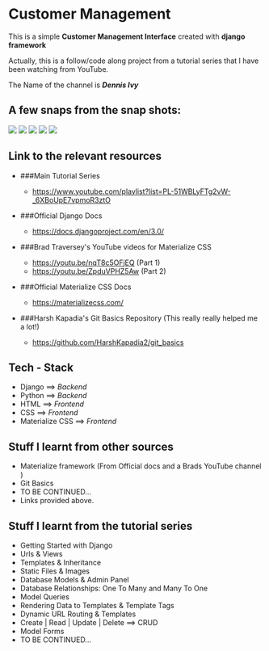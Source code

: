 # Customer Management

This is a simple **Customer Management Interface** created with  **django framework**

Actually, this  is a follow/code along project from a tutorial series that I have been watching from YouTube.

The Name of the channel is ***Dennis Ivy***


## A few snaps from the snap shots:

![](Project1.png)
![](Project2.png)
![](Project3.png)
![](Project4.png)
![](Project5.png)

## Link to the relevant resources

- ###Main Tutorial Series
  - https://www.youtube.com/playlist?list=PL-51WBLyFTg2vW-_6XBoUpE7vpmoR3ztO
   
- ###Official Django Docs
  - https://docs.djangoproject.com/en/3.0/

- ###Brad Traversey's YouTube videos for Materialize CSS
  - https://youtu.be/nqT8c5OFjEQ (Part 1)
  - https://youtu.be/ZpduVPHZ5Aw (Part 2)

- ###Official Materialize CSS Docs
  - https://materializecss.com/

- ###Harsh Kapadia's Git Basics Repository (This really really helped me a lot!)
  - https://github.com/HarshKapadia2/git_basics

 ## Tech - Stack
 - Django  ==> _Backend_
 - Python ==> _Backend_
 - HTML ==> _Frontend_
 - CSS ==> _Frontend_
 - Materialize CSS ==> _Frontend_
 
 ## Stuff I learnt from other sources
 - Materialize framework (From Official docs and a Brads YouTube channel )
 - Git Basics
 - TO BE CONTINUED...
 - Links provided above.
 
 
 
 ## Stuff I learnt from the tutorial series
 - Getting Started with Django
 - Urls & Views
 - Templates & Inheritance
 - Static Files & Images
 - Database Models & Admin Panel
 - Database Relationships: One To Many and Many To One
 - Model Queries
 - Rendering Data to Templates & Template Tags
 - Dynamic URL Routing & Templates
 - Create | Read | Update | Delete  ==> CRUD
 - Model Forms
 - TO BE CONTINUED...
 

